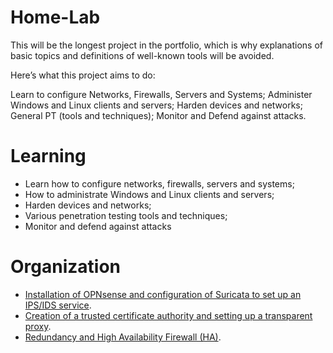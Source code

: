 # Home-Lab
This will be the longest project in the portfolio, which is why explanations of basic topics and definitions of well-known tools will be avoided.

Here’s what this project aims to do:

Learn to configure Networks, Firewalls, Servers and Systems;
Administer Windows and Linux clients and servers;
Harden devices and networks;
General PT (tools and techniques);
Monitor and Defend against attacks.


# Learning 
- Learn how to configure networks, firewalls, servers and systems;
- How to administrate Windows and Linux clients and servers;
- Harden devices and networks;
- Various penetration testing tools and techniques;
- Monitor and defend against attacks

# Organization
- [Installation of OPNsense and configuration of Suricata to set up an IPS/IDS service](./Chapter1-HL.md). 
- [Creation of a trusted certificate authority and setting up a transparent proxy](./Chapter2-HL.md). 
- [Redundancy and High Availability Firewall (HA)](./Chapter3-HL.md). 
